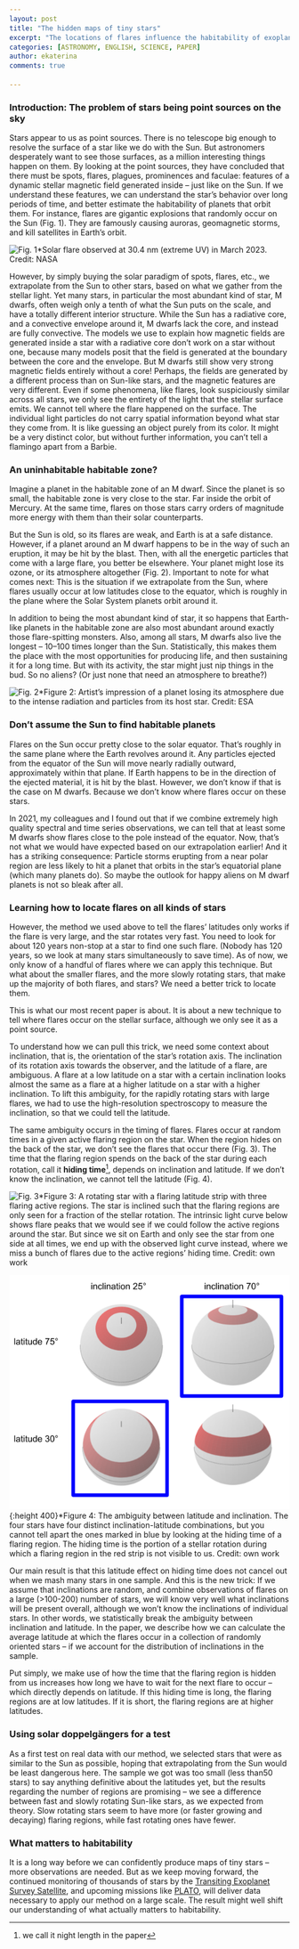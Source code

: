 ```yaml
---
layout: post
title: "The hidden maps of tiny stars"
excerpt: "The locations of flares influence the habitability of exoplanet, but it is tricky to tell them on stars that look like points on the sky to us. We found ways how to do it."
categories: [ASTRONOMY, ENGLISH, SCIENCE, PAPER]
author: ekaterina
comments: true

---
```


### Introduction: The problem of stars being point sources on the sky

Stars appear to us as point sources. There is no telescope big enough to resolve the surface of a star like we do with the Sun. But astronomers desperately want to see those surfaces, as a million interesting things happen on them. By looking at the point sources, they have concluded that there must be spots, flares, plagues, prominences and faculae: features of a dynamic stellar magnetic field generated inside – just like on the Sun. If we understand these features, we can understand the star’s behavior over long periods of time, and better estimate the habitability of planets that orbit them. For instance, flares are gigantic explosions that randomly occur on the Sun (Fig. 1). They are famously causing auroras, geomagnetic storms, and kill satellites in Earth’s orbit.


![Fig. 1](https://blogs.nasa.gov/solarcycle25/wp-content/uploads/sites/304/2023/03/Mar32023_X2_304.gif)*Solar flare observed at 30.4 nm (extreme UV) in March 2023. Credit: NASA 


However, by simply buying the solar paradigm of spots, flares, etc., we extrapolate from the Sun to other stars, based on what we gather from the stellar light. Yet many stars, in particular the most abundant kind of star, M dwarfs, often weigh only a tenth of what the Sun puts on the scale, and have a totally different interior structure. While the Sun has a radiative core, and a convective envelope around it, M dwarfs lack the core, and instead are fully convective. The models we use to explain how magnetic fields are generated inside a star with a radiative core don’t work on a star without one, because many models posit that the field is generated at the boundary between the core and the envelope. But M dwarfs still show very strong magnetic fields entirely without a core! Perhaps, the fields are generated by a different process than on Sun-like stars, and the magnetic features are very different. Even if some phenomena, like flares, look suspiciously similar across all stars, we only see the entirety of the light that the stellar surface emits. We cannot tell where the flare happened on the surface. The individual light particles do not carry spatial information beyond what star they come from. It is like guessing an object purely from its color. It might be a very distinct color, but without further information, you can’t tell a flamingo apart from a Barbie.

### An uninhabitable habitable zone?

Imagine a planet in the habitable zone of an M dwarf. Since the planet is so small, the habitable zone is very close to the star. Far inside the orbit of Mercury. At the same time, flares on those stars carry orders of magnitude more energy with them than their solar counterparts.

But the Sun is old, so its flares are weak, and Earth is at a safe distance. However, if a planet around an M dwarf happens to be in the way of such an eruption, it may be hit by the blast. Then, with all the energetic particles that come with a large flare, you better be elsewhere. Your planet might lose its ozone, or its atmosphere altogether (Fig. 2). Important to note for what comes next: This is the situation if we extrapolate from the Sun, where flares usually occur at low latitudes close to the equator, which is roughly in the plane where the Solar System planets orbit around it.

In addition to being the most abundant kind of star, it so happens that Earth-like planets in the habitable zone are also most abundant around exactly those flare-spitting monsters. Also, among all stars, M dwarfs also live the longest – 10–100 times longer than the Sun. Statistically, this makes them the place with the most opportunities for producing life, and then sustaining it for a long time. But with its activity, the star might just nip things in the bud. So no aliens? (Or just none that need an atmosphere to breathe?)


![Fig. 2](https://www.esa.int/var/esa/storage/images/esa_multimedia/images/2006/11/artist_s_impression_of_evaporating_exoplanet/9709020-3-eng-GB/Artist_s_impression_of_evaporating_exoplanet_pillars.jpg)*Figure 2: Artist’s impression of a planet losing its atmosphere due to the intense radiation and particles from its host star. Credit: ESA


### Don’t assume the Sun to find habitable planets

Flares on the Sun occur pretty close to the solar equator. That’s roughly in the same plane where the Earth revolves around it. Any particles ejected from the equator of the Sun will move nearly radially outward, approximately within that plane. If Earth happens to be in the direction of the ejected material, it is hit by the blast. However, we don’t know if that is the case on M dwarfs. Because we don’t know where flares occur on these stars.

In 2021, my colleagues and I found out that if we combine extremely high quality spectral and time series observations, we can tell that at least some M dwarfs show flares close to the pole instead of the equator. Now, that’s not what we would have expected based on our extrapolation earlier! And it has a striking consequence: Particle storms erupting from a near polar region are less likely to hit a planet that orbits in the star’s equatorial plane (which many planets do). So maybe the outlook for happy aliens on M dwarf planets is not so bleak after all. 

### Learning how to locate flares on all kinds of stars

However, the method we used above to tell the flares’ latitudes only works if the flare is very large, and the star rotates very fast. You need to look for about 120 years non-stop at a star to find one such flare. (Nobody has 120 years, so we look at many stars simultaneously to save time). As of now, we only know of a handful of flares where we can apply this technique. But what about the smaller flares, and the more slowly rotating stars, that make up the majority of both flares, and stars? We need a better trick to locate them.

This is what our most recent paper is about. It is about a new technique to tell where flares occur on the stellar surface, although we only see it as a point source.

To understand how we can pull this trick, we need some context about inclination, that is, the orientation of the star’s rotation axis. The inclination of its rotation axis towards the observer, and the latitude of a flare, are ambiguous. A flare at a low latitude on a star with a certain inclination looks almost the same as a flare at a higher latitude on a star with a higher inclination. To lift this ambiguity, for the rapidly rotating stars with large flares, we had to use the high-resolution spectroscopy to measure the inclination, so that we could tell the latitude. 

The same ambiguity occurs in the timing of flares. Flares occur at random times in a given active flaring region on the star. When the region hides on the back of the star, we don’t see the flares that occur there (Fig. 3). The time that the flaring region spends on the back of the star during each rotation, call it **hiding time**[^1], depends on inclination and latitude. If we don’t know the inclination, we cannot tell the latitude (Fig. 4). 


![Fig. 3](https://s3.amazonaws.com/adsabs-thumbnails/seri/MNRAS/0523/stad1690/stad1690fig3.jpeg)*Figure 3: A rotating star with a flaring latitude strip with three flaring active regions. The star is inclined such that the flaring regions are only seen for a fraction of the stellar rotation. The intrinsic light curve below shows flare peaks that we would see if we could follow the active regions around the star. But since we sit on Earth and only see the star from one side at all times, we end up with the observed light curve instead, where we miss a bunch of flares due to the active regions’ hiding time. Credit: own work


![Fig. 4](https://github.com/ekaterinailin/ekaterinailin.github.io/blob/master/img/2023_7_4.png?raw=true){:height 400}*Figure 4: The ambiguity between latitude and inclination. The four stars have four distinct inclination-latitude combinations, but you cannot tell apart the ones marked in blue by looking at the hiding time of a flaring region. The hiding time is the portion of a stellar rotation during which a flaring region in the red strip is not visible to us. Credit: own work

Our main result is that this latitude effect on hiding time does not cancel out when we mash many stars in one sample. And this is the new trick: If we assume that inclinations are random, and combine observations of flares on a large (>100-200) number of stars, we will know very well what inclinations will be present overall, although we won’t know the inclinations of individual stars. In other words, we statistically break the ambiguity between inclination and latitude. In the paper, we describe how we can calculate the average latitude at which the flares occur in a collection of randomly oriented stars – if we account for the distribution of inclinations in the sample.

Put simply, we make use of how the time that the flaring region is hidden from us increases how long we have to wait for the next flare to occur – which directly depends on latitude. If this hiding time is long, the flaring regions are at low latitudes. If it is short, the flaring regions are at higher latitudes. 

### Using solar doppelgängers for a test

As a first test on real data with our method, we selected stars that were as similar to the Sun as possible, hoping that extrapolating from the Sun would be least dangerous here. The sample we got was too small (less than50 stars) to say anything definitive about the latitudes yet, but the results regarding the number of regions are promising – we see a difference between fast and slowly rotating Sun-like stars, as we expected from theory. Slow rotating stars seem to have more (or faster growing and decaying) flaring regions, while fast rotating ones have fewer. 

### What matters to habitability 

It is a long way before we can confidently produce maps of tiny stars –  more observations are needed. But as we keep moving forward, the continued monitoring of thousands of stars by the [Transiting Exoplanet Survey Satellite](https://www.nasa.gov/content/about-tess/), and upcoming missions like [PLATO](https://platomission.com/), will deliver data necessary to apply our method on a large scale. The result might well shift our understanding of what actually matters to habitability.





[^1]: we call it night length in the paper



